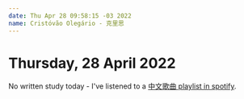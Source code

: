 ```yaml
---
date: Thu Apr 28 09:58:15 -03 2022
name: Cristóvão Olegário - 克里思
---
```


# Thursday, 28 April 2022

No written study today - I've listened to a [中文歌曲 playlist in spotify](https://open.spotify.com/playlist/4wBxnLeATC6EcYxxzyPkXV?si=3a4763fd075d4619).
